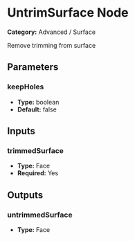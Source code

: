 
# UntrimSurface Node

**Category:** Advanced / Surface

Remove trimming from surface

## Parameters


### keepHoles
- **Type:** boolean
- **Default:** false





## Inputs


### trimmedSurface
- **Type:** Face
- **Required:** Yes



## Outputs


### untrimmedSurface
- **Type:** Face




